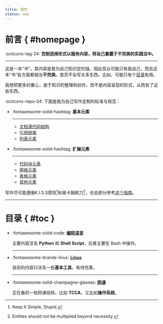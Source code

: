 ```yaml
---
title: 首页
status: new
---
```


前言 { #homepage }
==================


:octicons-tag-24: **克制选择形式以服务内容，将自己暴露于不完美的实践当中。**

***

这是一本“书”，其内容是我为自己知识定的锚，因此受众可能只有我自己，而且这本“书”各方面都相当**不完美**。首页不会写太多东西，比如，可能只有个[目录][toc]有用。

  [toc]: #toc

我想把更多的重心，放于知识的整理和创作，而不是内容呈现的形式，从而有了这些东西。

:octicons-repo-24: 下面是我为自己写作定制的标准与规范：

<div class="grid cards" markdown>

-   :fontawesome-solid-hashtag: **基本元素**

    ***
    
    -   [文档源代码结构][document-structure]
    -   [引用链接][links-and-references]
    -   [列表元素][lists]
    
      [document-structure]: fundamentals/document-structure.md
      [links-and-references]: fundamentals/links-and-references.md
      [lists]: fundamentals/lists.md
    
-   :fontawesome-solid-hashtag: **扩展元素**

    ***
    
    -   [代码块元素][code-blocks]
    -   [网格元素][grid-layouts]
    -   [表格元素][tables]
    -   [其他元素][other-elements]
    
      [code-blocks]: fundamentals/code-blocks.md
      [grid-layouts]: fundamentals/grid-layouts.md
      [tables]: fundamentals/tables.md
      [other-elements]: fundamentals/other-elements.md

</div>

写作尽可能遵循K.I.S.S原则[^1]和奥卡姆剃刀[^2]，也会部分参考[这个指南][guid]。

[^1]: Keep It Simple, Stupid.
[^2]: Entities should not be multiplied beyond necessity.

  [guid]: https://github.com/sparanoid/chinese-copywriting-guidelines "中文文案排版指北"

***

目录 { #toc }
=============

-   :fontawesome-solid-code: [**编程语言**][programming]

    主要内容涉及 **Python** 和 **Shell Script**，后者主要在 Bash 中操作。

      [programming]: programming/index.md

    ***

-   :fontawesome-brands-linux: [**Linux**][linux]

    目前的内容只涉及一些**基本工具**，有待完善。

      [linux]: linux/index.md

    ***

-   :fontawesome-solid-champagne-glasses: [**网课**][class]

    正在看的一些网课视频，比如 **TCCA**，又比如**操作系统**。

      [class]: courses/index.md
